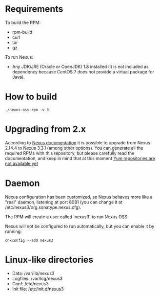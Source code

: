 # Requirements

To build the RPM:
- rpm-build
- curl
- tar
- gz

To run Nexus:
- Any JDK/JRE (Oracle or OpenJDK) 1.8 installed (it is not included
  as dependency because CentOS 7 does not provide a virtual package for
  Java).

# How to build

```
./nexus-oss-rpm -v 3
```

# Upgrading from 2.x

According to [Nexus documentation](https://books.sonatype.com/nexus-book/reference3/upgrading.html) it is possible to upgrade from
Nexus 2.14.4 to Nexus 3.3.1 (among other options). You can generate all the required RPMs with this repository, but please carefully
read the documentation, and keep in mind that at this moment [Yum repositories are not available yet](https://support.sonatype.com/hc/en-us/articles/222426568-Nexus-Repository-Manager-Feature-Compatibility-Matrix)

# Daemon

Nexus configuration has been customized, so Nexus behaves more like a
"real" daemon, listening at port 8081 (you can change it at
/etc/nexus3/org.sonatype.nexus.cfg).

The RPM will create a user called 'nexus3' to run Nexus OSS.

Nexus will not be configured to run automatically, but you can enable
it by running:

```
chkconfig --add nexus3
```

# Linux-like directories

- Data: /var/lib/nexus3
- Logfiles: /var/log/nexus3
- Conf: /etc/nexus3
- Init file: /etc/init.d/nexus3
